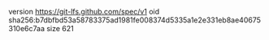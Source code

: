 version https://git-lfs.github.com/spec/v1
oid sha256:b7dbfbd53a58783375ad1981fe008374d5335a1e2e331eb8ae40675310e6c7aa
size 621
